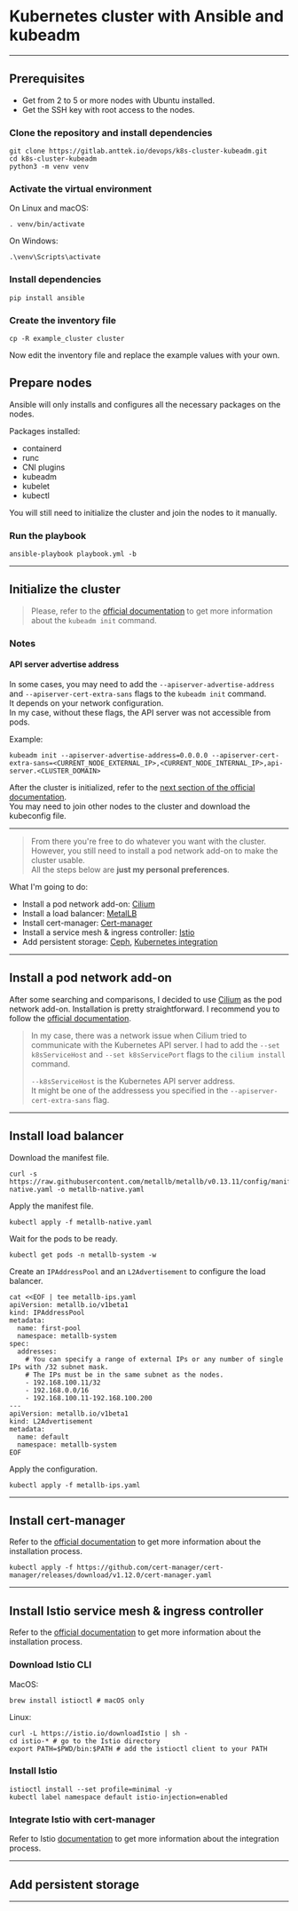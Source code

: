 # Kubernetes cluster with Ansible and kubeadm

---

## Prerequisites

- Get from 2 to 5 or more nodes with Ubuntu installed.
- Get the SSH key with root access to the nodes.

### Clone the repository and install dependencies

```shell
git clone https://gitlab.anttek.io/devops/k8s-cluster-kubeadm.git
cd k8s-cluster-kubeadm
python3 -m venv venv
```

### Activate the virtual environment

On Linux and macOS:
```shell
. venv/bin/activate
```

On Windows:
```shell
.\venv\Scripts\activate
```

### Install dependencies

```shell
pip install ansible
```

### Create the inventory file

```shell
cp -R example_cluster cluster
```

Now edit the inventory file and replace the example values with your own.

## Prepare nodes

Ansible will only installs and configures all the necessary packages on the nodes.

Packages installed:
- containerd
- runc
- CNI plugins
- kubeadm
- kubelet
- kubectl

You will still need to initialize the cluster and join the nodes to it manually.

### Run the playbook

```shell
ansible-playbook playbook.yml -b
```

---

## Initialize the cluster

> Please, refer to the [official documentation](https://kubernetes.io/docs/setup/production-environment/tools/kubeadm/create-cluster-kubeadm/#initializing-your-control-plane-node) to get more information about the `kubeadm init` command.

### Notes

#### API server advertise address

In some cases, you may need to add the `--apiserver-advertise-address` and `--apiserver-cert-extra-sans` flags to the `kubeadm init` command.  
It depends on your network configuration.  
In my case, without these flags, the API server was not accessible from pods.  

Example:
```shell
kubeadm init --apiserver-advertise-address=0.0.0.0 --apiserver-cert-extra-sans=<CURRENT_NODE_EXTERNAL_IP>,<CURRENT_NODE_INTERNAL_IP>,api-server.<CLUSTER_DOMAIN>
```
  
After the cluster is initialized, refer to the 
[next section of the official documentation](https://kubernetes.io/docs/setup/production-environment/tools/kubeadm/create-cluster-kubeadm/#more-information).  
You may need to join other nodes to the cluster and download the kubeconfig file.

---

> From there you're free to do whatever you want with the cluster.  
> However, you still need to install a pod network add-on to make the cluster usable.  
> All the steps below are **just my personal preferences**.

What I'm going to do:
- Install a pod network add-on: [Cilium](https://cilium.io/)
- Install a load balancer: [MetalLB](https://metallb.universe.tf/)
- Install cert-manager: [Cert-manager](https://cert-manager.io/)
- Install a service mesh & ingress controller: [Istio](https://istio.io/)
- Add persistent storage: [Ceph](https://ceph.io/), [Kubernetes integration](https://itnext.io/deploy-ceph-integrate-with-kubernetes-9f88097e605)

---

## Install a pod network add-on

After some searching and comparisons, I decided to use [Cilium](https://cilium.io/) as the pod network add-on.
Installation is pretty straightforward.
I recommend you to follow the [official documentation](https://docs.cilium.io/en/stable/gettingstarted/k8s-install-default/).

> In my case, there was a network issue when Cilium tried to communicate with the Kubernetes API server.
> I had to add the `--set k8sServiceHost` and `--set k8sServicePort` flags to the `cilium install` command.  
> 
> `--k8sServiceHost` is the Kubernetes API server address.  
> It might be one of the addressess you specified in the `--apiserver-cert-extra-sans` flag.

---

## Install load balancer

Download the manifest file.
```shell
curl -s https://raw.githubusercontent.com/metallb/metallb/v0.13.11/config/manifests/metallb-native.yaml -o metallb-native.yaml
```

Apply the manifest file.
```shell
kubectl apply -f metallb-native.yaml
```

Wait for the pods to be ready.
```shell
kubectl get pods -n metallb-system -w
```

Create an `IPAddressPool` and an `L2Advertisement` to configure the load balancer.
```shell
cat <<EOF | tee metallb-ips.yaml
apiVersion: metallb.io/v1beta1
kind: IPAddressPool
metadata:
  name: first-pool
  namespace: metallb-system
spec:
  addresses:
    # You can specify a range of external IPs or any number of single IPs with /32 subnet mask.
    # The IPs must be in the same subnet as the nodes.
    - 192.168.100.11/32
    - 192.168.0.0/16
    - 192.168.100.11-192.168.100.200
---
apiVersion: metallb.io/v1beta1
kind: L2Advertisement
metadata:
  name: default
  namespace: metallb-system
EOF
```

Apply the configuration.
```shell
kubectl apply -f metallb-ips.yaml
```

---

## Install cert-manager

Refer to the [official documentation](https://cert-manager.io/docs/installation/kubernetes/) to get more information
about the installation process.

```shell
kubectl apply -f https://github.com/cert-manager/cert-manager/releases/download/v1.12.0/cert-manager.yaml
```

---

## Install Istio service mesh & ingress controller

Refer to the [official documentation](https://istio.io/latest/docs/setup/getting-started/) to get more information about the installation process.

### Download Istio CLI

MacOS:
```shell
brew install istioctl # macOS only
```

Linux:
```shell
curl -L https://istio.io/downloadIstio | sh -
cd istio-* # go to the Istio directory
export PATH=$PWD/bin:$PATH # add the istioctl client to your PATH
```

### Install Istio

```shell
istioctl install --set profile=minimal -y
kubectl label namespace default istio-injection=enabled
```

### Integrate Istio with cert-manager

Refer to Istio [documentation](https://istio.io/latest/docs/ops/integrations/certmanager/)
to get more information about the integration process.

---

## Add persistent storage


---

